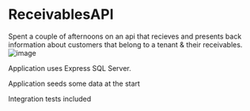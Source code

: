# ReceivablesAPI
Spent a couple of afternoons on an api that recieves and presents back information about customers that belong to a tenant & their receivables. 
![image](https://github.com/momoalin/ReceivablesAPI/assets/95264135/da914cd2-3ea4-4457-b07f-5d0205e4fb74)

Application uses Express SQL Server.

Application seeds some data at the start 

Integration tests included
